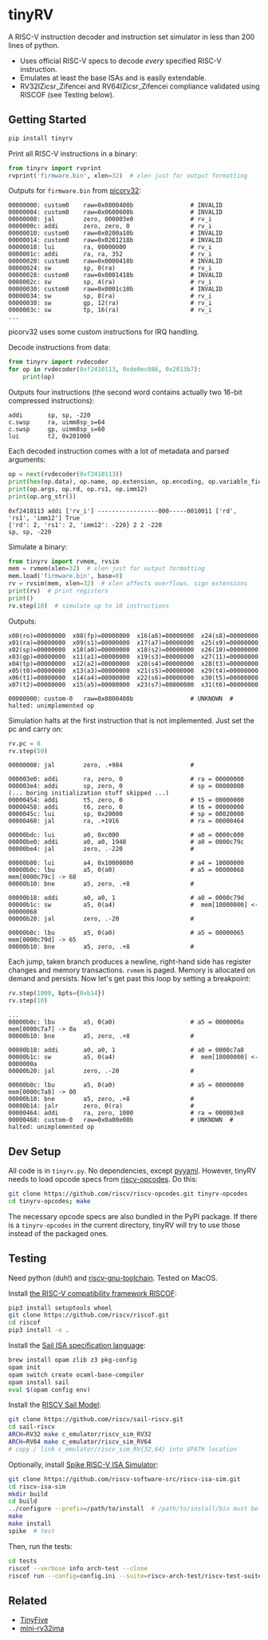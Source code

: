 # tinyRV

A RISC-V instruction decoder and instruction set simulator in less than 200 lines of python.

- Uses official RISC-V specs to decode *every* specified RISC-V instruction.
- Emulates at least the base ISAs and is easily extendable.
- RV32IZicsr_Zifencei and RV64IZicsr_Zifencei compliance validated using RISCOF (see Testing below).

## Getting Started

```sh
pip install tinyrv
```

Print all RISC-V instructions in a binary:
```py
from tinyrv import rvprint
rvprint('firmware.bin', xlen=32)  # xlen just for output formatting
```
Outputs for `firmware.bin` from [picorv32](https://github.com/YosysHQ/picorv32/tree/main):
```
00000000: custom0    raw=0x0800400b                # INVALID
00000004: custom0    raw=0x0600600b                # INVALID
00000008: jal        zero, 000003e0                # rv_i
0000000c: addi       zero, zero, 0                 # rv_i
00000010: custom0    raw=0x0200a10b                # INVALID
00000014: custom0    raw=0x0201218b                # INVALID
00000018: lui        ra, 00000000                  # rv_i
0000001c: addi       ra, ra, 352                   # rv_i
00000020: custom0    raw=0x0000410b                # INVALID
00000024: sw         sp, 0(ra)                     # rv_i
00000028: custom0    raw=0x0001410b                # INVALID
0000002c: sw         sp, 4(ra)                     # rv_i
00000030: custom0    raw=0x0001c10b                # INVALID
00000034: sw         sp, 8(ra)                     # rv_i
00000038: sw         gp, 12(ra)                    # rv_i
0000003c: sw         tp, 16(ra)                    # rv_i
...
```
picorv32 uses some custom instructions for IRQ handling.

Decode instructions from data:
```py
from tinyrv import rvdecoder
for op in rvdecoder(0xf2410113, 0xde0ec086, 0x2013b7):
    print(op)
```
Outputs four instructions (the second word contains actually two 16-bit compressed instructions):
```
addi       sp, sp, -220
c.swsp     ra, uimm8sp_s=64
c.swsp     gp, uimm8sp_s=60
lui        t2, 0x201000
```
Each decoded instruction comes with a lot of metadata and parsed arguments:
```py
op = next(rvdecoder(0xf2410113))
print(hex(op.data), op.name, op.extension, op.encoding, op.variable_fields, op.valid())
print(op.args, op.rd, op.rs1, op.imm12)
print(op.arg_str())
```
```
0xf2410113 addi ['rv_i'] -----------------000-----0010011 ['rd', 'rs1', 'imm12'] True
{'rd': 2, 'rs1': 2, 'imm12': -220} 2 2 -220
sp, sp, -220
```
Simulate a binary:
```py
from tinyrv import rvmem, rvsim
mem = rvmem(xlen=32)  # xlen just for output formatting
mem.load('firmware.bin', base=0)
rv = rvsim(mem, xlen=32)  # xlen affects overflows, sign extensions
print(rv)  # print registers
print()
rv.step(10)  # simulate up to 10 instructions
```
Outputs:
```
x00(ro)=00000000  x08(fp)=00000000  x16(a6)=00000000  x24(s8)=00000000
x01(ra)=00000000  x09(s1)=00000000  x17(a7)=00000000  x25(s9)=00000000
x02(sp)=00000000  x10(a0)=00000000  x18(s2)=00000000  x26(10)=00000000
x03(gp)=00000000  x11(a1)=00000000  x19(s3)=00000000  x27(11)=00000000
x04(tp)=00000000  x12(a2)=00000000  x20(s4)=00000000  x28(t3)=00000000
x05(t0)=00000000  x13(a3)=00000000  x21(s5)=00000000  x29(t4)=00000000
x06(t1)=00000000  x14(a4)=00000000  x22(s6)=00000000  x30(t5)=00000000
x07(t2)=00000000  x15(a5)=00000000  x23(s7)=00000000  x31(t6)=00000000

00000000: custom-0   raw=0x0800400b                # UNKNOWN  # halted: unimplemented op
```
Simulation halts at the first instruction that is not implemented. Just set the pc and carry on:
```py
rv.pc = 8
rv.step(50)
```
```
00000008: jal        zero, .+984                   #  

000003e0: addi       ra, zero, 0                   # ra = 00000000 
000003e4: addi       sp, zero, 0                   # sp = 00000000 
(... boring initialization stuff skipped ...)
00000454: addi       t5, zero, 0                   # t5 = 00000000 
00000458: addi       t6, zero, 0                   # t6 = 00000000 
0000045c: lui        sp, 0x20000                   # sp = 00020000 
00000460: jal        ra, .+1916                    # ra = 00000464 

00000bdc: lui        a0, 0xc000                    # a0 = 0000c000 
00000be0: addi       a0, a0, 1948                  # a0 = 0000c79c 
00000be4: jal        zero, .-220                   #  

00000b08: lui        a4, 0x10000000                # a4 = 10000000 
00000b0c: lbu        a5, 0(a0)                     # a5 = 00000068 mem[0000c79c] -> 68
00000b10: bne        a5, zero, .+8                 #  

00000b18: addi       a0, a0, 1                     # a0 = 0000c79d 
00000b1c: sw         a5, 0(a4)                     #  mem[10000000] <- 00000068
00000b20: jal        zero, .-20                    #  

00000b0c: lbu        a5, 0(a0)                     # a5 = 00000065 mem[0000c79d] -> 65
00000b10: bne        a5, zero, .+8                 #
```
Each jump, taken branch produces a newline, right-hand side has register changes and memory transactions. `rvmem` is paged. Memory is allocated on demand and persists. Now let's get past this loop by setting a breakpoint:
```py
rv.step(1000, bpts={0xb14})
rv.step(10)
```
```
...
00000b0c: lbu        a5, 0(a0)                     # a5 = 0000000a mem[0000c7a7] -> 0a
00000b10: bne        a5, zero, .+8                 #  

00000b18: addi       a0, a0, 1                     # a0 = 0000c7a8 
00000b1c: sw         a5, 0(a4)                     #  mem[10000000] <- 0000000a
00000b20: jal        zero, .-20                    #  

00000b0c: lbu        a5, 0(a0)                     # a5 = 00000000 mem[0000c7a8] -> 00
00000b10: bne        a5, zero, .+8                 #  
00000b14: jalr       zero, 0(ra)                   #  
00000464: addi       ra, zero, 1000                # ra = 000003e8 
00000468: custom-0   raw=0x0a00e00b                # UNKNOWN  # halted: unimplemented op
```

## Dev Setup

All code is in `tinyrv.py`.
No dependencies, except [pyyaml](https://pypi.org/project/PyYAML/).
However, tinyRV needs to load opcode specs from [riscv-opcodes](https://github.com/riscv/riscv-opcodes).
Do this:
```sh
git clone https://github.com/riscv/riscv-opcodes.git tinyrv-opcodes
cd tinyrv-opcodes; make
```
The necessary opcode specs are also bundled in the PyPI package. If there is a `tinyrv-opcodes` in the current directory, tinyRV will try to use those instead of the packaged ones.

## Testing

Need python (duh!) and [riscv-gnu-toolchain](https://github.com/riscv/riscv-gnu-toolchain). Tested on MacOS.

Install [the RISC-V compatibility framework RISCOF](https://github.com/riscv-software-src/riscof):
```sh
pip3 install setuptools wheel
git clone https://github.com/riscv/riscof.git
cd riscof
pip3 install -e .
```

Install the [Sail ISA specification language](https://github.com/rems-project/sail):
```sh
brew install opam zlib z3 pkg-config
opam init
opam switch create ocaml-base-compiler
opam install sail
eval $(opam config env)
```

Install the [RISCV Sail Model](https://github.com/riscv/sail-riscv):
```sh
git clone https://github.com/riscv/sail-riscv.git
cd sail-riscv
ARCH=RV32 make c_emulator/riscv_sim_RV32
ARCH=RV64 make c_emulator/riscv_sim_RV64
# copy / link c_emulator/riscv_sim_RV{32,64} into $PATH location
```

Optionally, install [Spike RISC-V ISA Simulator](https://github.com/riscv-software-src/riscv-isa-sim):
```sh
git clone https://github.com/riscv-software-src/riscv-isa-sim.git
cd riscv-isa-sim
mkdir build
cd build
../configure --prefix=/path/to/install  # /path/to/install/bin must be in $PATH
make
make install
spike  # test
```
Then, run the tests:
```sh
cd tests
riscof --verbose info arch-test --clone
riscof run --config=config.ini --suite=riscv-arch-test/riscv-test-suite/ --env=riscv-arch-test/riscv-test-suite/env
```

## Related

- [TinyFive](https://github.com/OpenMachine-ai/tinyfive)
- [mini-rv32ima](https://github.com/cnlohr/mini-rv32ima)
